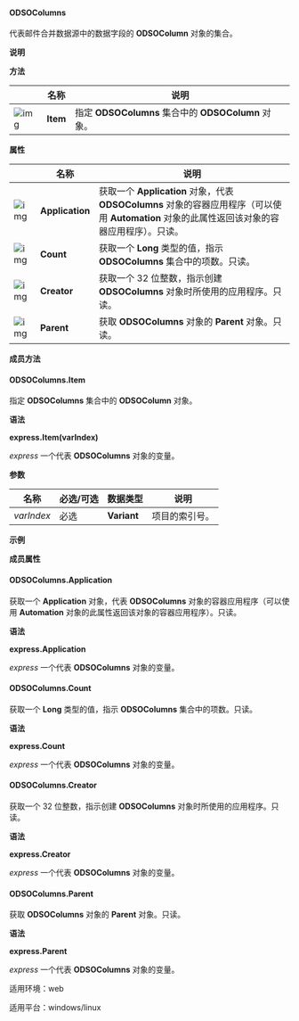 #### **ODSOColumns**



代表邮件合并数据源中的数据字段的 **ODSOColumn** 对象的集合。

**说明**

**方法**

|                                                              | 名称     | 说明                                                |
| ------------------------------------------------------------ | -------- | --------------------------------------------------- |
| ![img](https://qn.cache.wpscdn.cn/encs/doc/office_v19/gif/methods.gif) | **Item** | 指定 **ODSOColumns** 集合中的 **ODSOColumn** 对象。 |

**属性**

|                                                              | 名称            | 说明                                                         |
| ------------------------------------------------------------ | --------------- | ------------------------------------------------------------ |
| ![img](https://qn.cache.wpscdn.cn/encs/doc/office_v19/gif/properties.gif) | **Application** | 获取一个 **Application** 对象，代表 **ODSOColumns** 对象的容器应用程序（可以使用 **Automation** 对象的此属性返回该对象的容器应用程序）。只读。 |
| ![img](https://qn.cache.wpscdn.cn/encs/doc/office_v19/gif/properties.gif) | **Count**       | 获取一个 **Long** 类型的值，指示 **ODSOColumns** 集合中的项数。只读。 |
| ![img](https://qn.cache.wpscdn.cn/encs/doc/office_v19/gif/properties.gif) | **Creator**     | 获取一个 32 位整数，指示创建 **ODSOColumns** 对象时所使用的应用程序。只读。 |
| ![img](https://qn.cache.wpscdn.cn/encs/doc/office_v19/gif/properties.gif) | **Parent**      | 获取 **ODSOColumns** 对象的 **Parent** 对象。只读。          |

**成员方法**

#### **ODSOColumns.Item**

指定 **ODSOColumns** 集合中的 **ODSOColumn** 对象。

**语法**

**express.Item(varIndex)**

*express*   一个代表 **ODSOColumns** 对象的变量。

**参数**

| **名称**   | **必选/可选** | **数据类型** | **说明**       |
| ---------- | ------------- | ------------ | -------------- |
| *varIndex* | 必选          | **Variant**  | 项目的索引号。 |

**示例**

**成员属性**

#### **ODSOColumns.Application**

获取一个 **Application** 对象，代表 **ODSOColumns** 对象的容器应用程序（可以使用 **Automation** 对象的此属性返回该对象的容器应用程序）。只读。

**语法**

**express.Application**

*express*   一个代表 **ODSOColumns** 对象的变量。

#### **ODSOColumns.Count**

获取一个 **Long** 类型的值，指示 **ODSOColumns** 集合中的项数。只读。

**语法**

**express.Count**

*express*   一个代表 **ODSOColumns** 对象的变量。

#### **ODSOColumns.Creator**

获取一个 32 位整数，指示创建 **ODSOColumns** 对象时所使用的应用程序。只读。

**语法**

**express.Creator**

*express*   一个代表 **ODSOColumns** 对象的变量。

#### **ODSOColumns.Parent**

获取 **ODSOColumns** 对象的 **Parent** 对象。只读。

**语法**

**express.Parent**

*express*   一个代表 **ODSOColumns** 对象的变量。

适用环境：web

适用平台：windows/linux